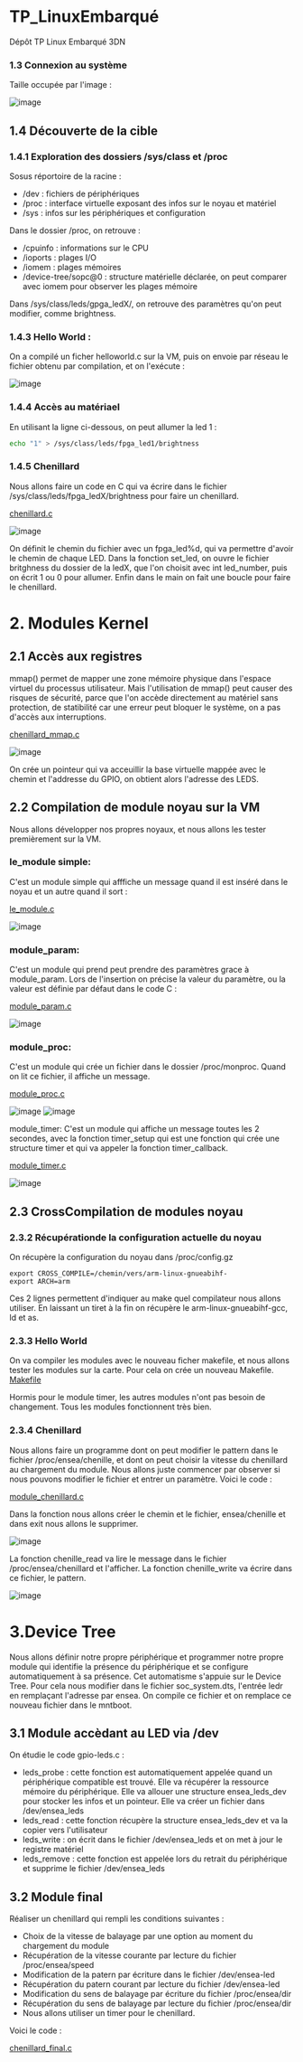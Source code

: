 # TP_LinuxEmbarqué
Dépôt TP Linux Embarqué 3DN

### 1.3 Connexion au système
Taille occupée par l'image : 

![image](https://github.com/user-attachments/assets/f584fc46-c557-4bed-b30e-b67dec9b8056)


## 1.4 Découverte de la cible

### 1.4.1 Exploration des dossiers /sys/class et /proc
Sosus réportoire de la racine :
* /dev : fichiers de périphériques
* /proc : interface virtuelle exposant des infos sur le noyau et matériel
* /sys : infos sur les périphériques et configuration

Dans le dossier /proc, on retrouve :
* /cpuinfo : informations sur le CPU
* /ioports : plages I/O
* /iomem : plages mémoires 
* /device-tree/sopc@0 : structure matérielle déclarée, on peut comparer avec iomem pour observer les plages mémoire

Dans /sys/class/leds/gpga_ledX/, on retrouve des paramètres qu'on peut modifier, comme brightness.

### 1.4.3 Hello World :

On a compilé un ficher helloworld.c sur la VM, puis on envoie par réseau le fichier obtenu par compilation, et on l'exécute :

![image](https://github.com/user-attachments/assets/c88b0bd0-28c7-4806-a167-2eebaf4a623c)

### 1.4.4 Accès au matériael

En utilisant la ligne ci-dessous, on peut allumer la led 1 :

```bash
echo "1" > /sys/class/leds/fpga_led1/brightness
```

### 1.4.5 Chenillard

Nous allons faire un code en C qui va écrire dans le fichier /sys/class/leds/fpga_ledX/brightness pour faire un chenillard.

[chenillard.c](chenillard.c)

![image](https://github.com/user-attachments/assets/d4df5525-43b6-4a37-8947-cd27976f6200)

On définit le chemin du fichier avec un fpga_led%d, qui va permettre d'avoir le chemin de chaque LED. Dans la fonction set_led, on ouvre le fichier britghness du dossier de la ledX, que l'on choisit avec int led_number, puis on écrit 1 ou 0 pour allumer. Enfin dans le main on fait une boucle pour faire le chenillard.

# 2. Modules Kernel

## 2.1  Accès aux registres

mmap() permet de mapper une zone mémoire physique dans l'espace virtuel du processus utilisateur. Mais l'utilisation de mmap() peut causer des risques de sécurité, parce que l'on accède directement au matériel sans protection, de statibilité car une erreur peut bloquer le système, on a pas d'accès aux interruptions.

[chenillard_mmap.c](chenillard_mmap.c)

![image](https://github.com/user-attachments/assets/f3a63255-a588-49db-a36e-ea9aea82c7b3)

On crée un pointeur qui va acceuillir la base virtuelle mappée avec le chemin et l'addresse du GPIO, on obtient alors l'adresse des LEDS.

## 2.2 Compilation de module noyau sur la VM

Nous allons développer nos propres noyaux, et nous allons les tester premièrement sur la VM.

### le_module simple:
C'est un module simple qui afffiche un message quand il est inséré dans le noyau et un autre quand il sort :

[le_module.c](module/le_module.c)

![image](https://github.com/user-attachments/assets/742593a3-d78d-426d-967b-a9e10c1d1793)

### module_param: 
C'est un module qui prend peut prendre des paramètres grace à module_param. Lors de l'insertion on précise la valeur du paramètre, ou la valeur est définie par défaut dans le code C :

[module_param.c](module/module_param.c)

![image](https://github.com/user-attachments/assets/11701256-e052-49bf-9278-3e7b641ce35e)

### module_proc:
C'est un module qui crée un fichier dans le dossier /proc/monproc. Quand on lit ce fichier, il affiche un message.

[module_proc.c](module/module_proc.c)

![image](https://github.com/user-attachments/assets/7bdee49d-b0c3-4815-9b90-f493723aa59f)
![image](https://github.com/user-attachments/assets/ab70a840-bb6b-43eb-a01c-c4dce8ac71ae)


module_timer:
C'est un module qui affiche un message toutes les 2 secondes, avec la fonction timer_setup qui est une fonction qui crée une structure timer et qui va appeler la fonction timer_callback.

[module_timer.c](module/timer.c)

![image](https://github.com/user-attachments/assets/ee43a44b-328a-4517-bb84-bddb9538c3b5)

## 2.3 CrossCompilation de modules noyau

### 2.3.2 Récupérationde la configuration actuelle du noyau

On récupère la configuration du noyau dans /proc/config.gz
```
export CROSS_COMPILE=/chemin/vers/arm-linux-gnueabihf-
export ARCH=arm
```
Ces 2 lignes permettent d'indiquer au make quel compilateur nous allons utiliser. En laissant un tiret à la fin on récupère le arm-linux-gnueabihf-gcc, ld et as.

### 2.3.3 Hello World

On va compiler les modules avec le nouveau ficher makefile, et nous allons tester les modules sur la carte. Pour cela on crée un nouveau Makefile.
[Makefile](module_fpga/Makefile)

Hormis pour le module timer, les autres modules n'ont pas besoin de changement. 
Tous les modules fonctionnent très bien.

### 2.3.4 Chenillard

Nous allons faire un programme dont on peut modifier le pattern dans le fichier /proc/ensea/chenille, et dont on peut choisir la vitesse du chenillard au chargement du module. Nous allons juste commencer par observer si nous pouvons modifier le fichier et entrer un paramètre.
Voici le code :

[module_chenillard.c](module_fpga/module_chenillard.c)

Dans la fonction nous allons créer le chemin et le fichier, ensea/chenille et dans exit nous allons le supprimer.

![image](https://github.com/user-attachments/assets/70a7cb8a-b58d-41d3-89cd-f9f3d6252bca)

La fonction chenille_read va lire le message dans le fichier /proc/ensea/chenillard et l'afficher. La fonction chenille_write va écrire dans ce fichier, le pattern.

![image](https://github.com/user-attachments/assets/eda18c21-e54f-485f-933d-a9ce114a6903)


# 3.Device Tree

Nous allons définir notre propre périphérique et programmer notre propre module qui identifie la présence du périphérique et se configure automatiquement à sa présence. Cet automatisme s'appuie sur le Device Tree. Pour cela nous modifier dans le fichier soc_system.dts, l'entrée ledr en remplaçant l'adresse par ensea. On compile ce fichier et on remplace ce nouveau fichier dans le mntboot.

## 3.1 Module accèdant au LED via /dev
On étudie le code gpio-leds.c : 

* leds_probe : cette fonction est automatiquement appelée quand un périphérique compatible est trouvé. Elle va récupérer la ressource mémoire du périphérique. Elle va allouer une structure ensea_leds_dev pour stocker les infos et un pointeur. Elle va créer un fichier dans /dev/ensea_leds
* leds_read : cette fonction récupère la structure ensea_leds_dev et va la copier vers l'utilisateur
* leds_write : on écrit dans le fichier /dev/ensea_leds et on met à jour le registre matériel
* leds_remove : cette fonction est appelée lors du retrait du périphérique et supprime le fichier /dev/ensea_leds

## 3.2 Module final

Réaliser un chenillard qui rempli les conditions suivantes :
* Choix de la vitesse de balayage par une option au moment du chargement
du module
* Récupération de la vitesse courante par lecture du fichier /proc/ensea/speed
* Modification de la patern par écriture dans le fichier /dev/ensea-led
* Récupération du patern courant par lecture du fichier /dev/ensea-led
* Modification du sens de balayage par écriture du fichier /proc/ensea/dir
* Récupération du sens de balayage par lecture du fichier /proc/ensea/dir
* Nous allons utiliser un timer pour le chenillard.

Voici le code :

[chenillard_final.c](chenillard_final.c)


